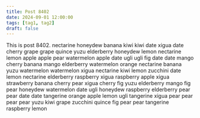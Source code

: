 ```yaml
---
title: Post 8402
date: 2024-09-01 12:00:00
tags: [tag1, tag2]
draft: false
---
```

This is post 8402.
nectarine
honeydew
banana
kiwi
kiwi
date
xigua
date
cherry
grape
grape
quince
yuzu
elderberry
honeydew
lemon
nectarine
lemon
apple
apple
pear
watermelon
apple
date
ugli
ugli
fig
date
date
mango
cherry
banana
mango
elderberry
watermelon
orange
nectarine
banana
yuzu
watermelon
watermelon
xigua
nectarine
kiwi
lemon
zucchini
date
lemon
nectarine
elderberry
raspberry
xigua
raspberry
apple
xigua
strawberry
banana
cherry
pear
xigua
cherry
fig
yuzu
elderberry
mango
fig
pear
honeydew
watermelon
date
ugli
honeydew
raspberry
elderberry
pear
pear
date
date
tangerine
orange
apple
lemon
ugli
tangerine
xigua
pear
pear
pear
pear
yuzu
kiwi
grape
zucchini
quince
fig
pear
pear
tangerine
raspberry
lemon
